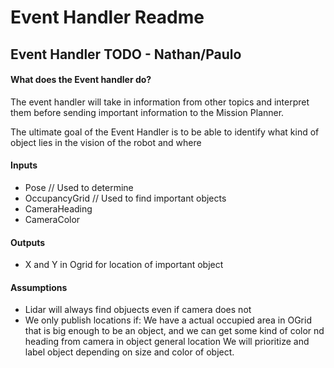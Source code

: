 # Event Handler Readme

## Event Handler TODO - Nathan/Paulo

#### What does the Event handler do?

The event handler will take in information from other topics and interpret them before sending important information to the Mission Planner.

The ultimate goal of the Event Handler is to be able to identify what kind of object lies in the vision of the robot and where 

#### Inputs

* Pose			// Used to determine 
* OccupancyGrid		// Used to find important objects
* CameraHeading
* CameraColor

#### Outputs

* X and Y in Ogrid for location of important object

#### Assumptions

* Lidar will always find objuects even if camera does not
* We only publish locations if: We have a actual occupied area in OGrid that is big enough to be an object, and we can get some kind of color nd heading from camera in object general location We will prioritize and label object depending on size and color of object.

